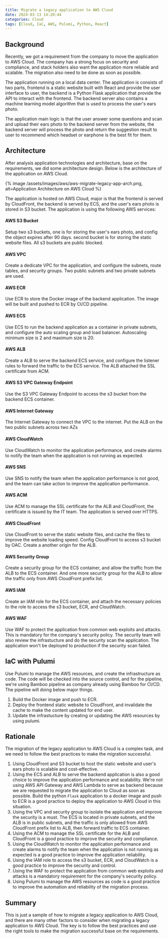 ```yaml
---
title: Migrate a legacy application to AWS Cloud
date: 2024-03-13 14:20:44
categories: Cloud
tags: [Cloud, IaC, AWS, Pulumi, Python, React]
---
```


## Background
Recently, we got a requirement from the company to move the application to AWS Cloud. The company has a strong focus on security and compliance, and stack holders also want the application more reliable and scalable. The migration also need to be done as soon as possible.

The application running on a local data center. The application is consists of two parts, frontend is a static website built with React and provide the user interface to user, the backend is a Python Flask application that provide the API to interact with the frontend. The backend server also contains a machine learning model algorithm that is used to process the user's ears photo. 

The application main logic is that the user answer some questions and scan and upload their ears photo to the backend server from the website, the backend server will process the photo and return the suggestion result to user to recommend which headset or earphone is the best fit for them.

## Architecture
After analysis application technologies and architecture, base on the requirements, we did some architecture design. Below is the architecture of the application on AWS Cloud. 

{% image /assets/images/aws/aws-migrate-legacy-app-arch.png, alt=Application Architecture on AWS Cloud %}

The application is hosted on AWS Cloud, major is that the frontend is served by CloudFront, the backend is served by ECS, and the user's ears photo is stored in S3 bucket. The application is using the following AWS services:

#### AWS S3 Bucket
Setup two s3 buckets, one is for storing the user's ears photo, and config the object expires after 90 days. second bucket is for storing the static website files. All s3 buckets are public blocked.
#### AWS VPC
Create a dedicate VPC for the application, and configure the subnets, route tables, and security groups. Two public subnets and two private subnets are used.
#### AWS ECR
Use ECR to store the Docker image of the backend application. The image will be built and pushed to ECR by CI/CD pipeline.
#### AWS ECS
Use ECS to run the backend application as a container in private subnets, and configure the auto scaling group and load balancer. Autoscaling minimum size is 2 and maximum size is 20.
#### AWS ALB
Create a ALB to serve the backend ECS service, and configure the listener rules to forward the traffic to the ECS service. The ALB attached the SSL certificate from ACM.
#### AWS S3 VPC Gateway Endpoint
Use the S3 VPC Gateway Endpoint to access the s3 bucket from the backend ECS container.
#### AWS Internet Gateway
The Internet Gateway to connect the VPC to the internet. Put the ALB on the two public subnets across two AZs 
#### AWS CloudWatch
Use CloudWatch to monitor the application performance, and create alarms to notify the team when the application is not running as expected.
#### AWS SNS
Use SNS to notify the team when the application performance is not good, and the team can take action to improve the application performance.
#### AWS ACM
Use ACM to manage the SSL certificate for the ALB and CloudFront, the certificate is issued by the IT team. The application is served over HTTPS.
#### AWS CloudFront
Use CloudFront to serve the static website files, and cache the files to improve the website loading speed. Config CloudFront to access s3 bucket by OAC. Create a another origin for the ALB.
#### AWS Security Group
Create a security group for the ECS container, and allow the traffic from the ALB to the ECS container. And one more security group for the ALB to allow the traffic only from AWS CloudFront prefix list.
#### AWS IAM
Create an IAM role for the ECS container, and attach the necessary policies to the role to access the s3 bucket, ECR, and CloudWatch.
#### AWS WAF
Use WAF to protect the application from common web exploits and attacks. This is mandatory for the company's security policy. The security team will also review the infrastucture and do the security scan the application. The application won't be deployed to production if the security scan failed.

## IaC with Pulumi
Use Pulumi to manage the AWS resources, and create the infrastructure as code. The code will be checked into the source control, and for the pipeline, we're using Bamboo pipeline as company already using Bamboo for CI/CD. The pipeline will doing below major things.
1. Build the Docker image and push to ECR.
2. Deploy the frontend static website to CloudFront, and invalidate the cache to make the content updated for end user.
3. Update the infrastucture by creating or updating the AWS resources by using pulumi.

## Rationale
The migration of the legacy application to AWS Cloud is a complex task, and we need to follow the best practices to make the migration successful.
1. Using CloudFront and S3 bucket to host the static website and user's ears photo is scalable and cost-effective. 
2. Using the ECS and ALB to serve the backend application is also a good choice to improve the application performance and scalability. We're not using AWS API Gateway and AWS Lambda to serve as backend because we are requested to migrate the application to Cloud as soon as possible. Build the python `Flask` application to a docker image and push to ECR is a good practice to deploy the application to AWS Cloud in this situation.
3. Using the VPC and security group to isolate the application and improve the security is a must. The ECS is located in private subnets, and the ALB is in public subnets, and the traffic is only allowed from AWS CloudFront prefix list to ALB, then forward traffic to ECS container.
4. Using the ACM to manage the SSL certificate for the ALB and CloudFront is a good practice to improve the security and compliance.
5. Using the CloudWatch to monitor the application performance and create alarms to notify the team when the application is not running as expected is a good practice to improve the application reliability.
6. Using the IAM role to access the s3 bucket, ECR, and CloudWatch is a good practice to improve the security and control.
7. Using the WAF to protect the application from common web exploits and attacks is a mandatory requirement for the company's security policy.
8. Using Pulumi to manage the AWS resources as code is a good practice to improve the automation and reliability of the migration process.

## Summary
This is just a sample of how to migrate a legacy application to AWS Cloud, and there are many other factors to consider when migrating a legacy application to AWS Cloud. The key is to follow the best practices and use the right tools to make the migration successful base on the requirements.

